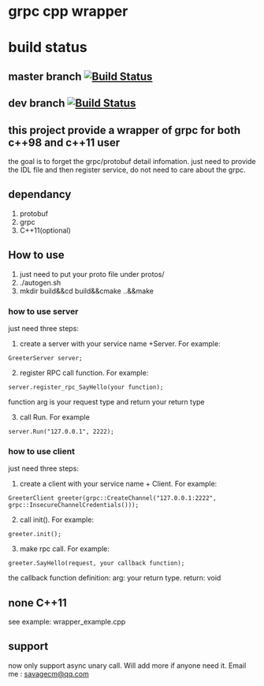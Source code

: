 # grpc cpp wrapper

# build status    
## master branch [![Build Status](https://travis-ci.org/savagecm/grpcw.svg?branch=master)](https://travis-ci.org/savagecm/grpcw)
      
## dev branch [![Build Status](https://travis-ci.org/savagecm/grpcw.svg?branch=dev)](https://travis-ci.org/savagecm/grpcw)


## this project provide a wrapper of grpc for both c++98 and c++11 user    
the goal is to forget the grpc/protobuf detail infomation.
just need to provide the IDL file and then register service, do not need to care about the grpc.

## dependancy    
1. protobuf
2. grpc
3. C++11(optional)

## How to use    

1. just need to put your proto file under protos/ 
2. ./autogen.sh
3. mkdir build&&cd build&&cmake ..&&make

### how to use server    
just need three steps:
1. create a server with your service name +Server. For example:
```
GreeterServer server;
```
2. register RPC call function. For example:
```
server.register_rpc_SayHello(your function);
```
function arg is your request type and return your return type   


3. call Run. For example
```
server.Run("127.0.0.1", 2222);
```
### how to use client
just need three steps:
1. create a client with your service name + Client. For example:
```
GreeterClient greeter(grpc::CreateChannel("127.0.0.1:2222", grpc::InsecureChannelCredentials()));
```
2. call init(). For example:
```
greeter.init();
```
3. make rpc call. For example:
```
greeter.SayHello(request, your callback function);
```
the callback function definition: arg: your return type. return: void


## none C++11 
see example: wrapper_example.cpp
## support
now only support async unary call. Will add more if anyone need it. 
Email me : savagecm@qq.com